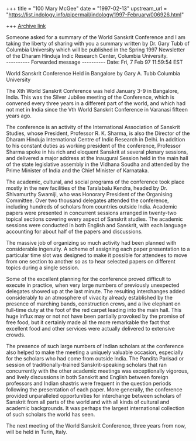 +++
title = "100 Mary McGee"
date = "1997-02-13"
upstream_url = "https://list.indology.info/pipermail/indology/1997-February/006926.html"

+++
[Archive link](https://list.indology.info/pipermail/indology/1997-February/006926.html)


Someone asked for a summary of the World Sanskrit Conference and I am
taking the liberty of sharing with you a summary written by Dr. Gary Tubb
of Columbia University which will be published in the Spring 1997
Newsletter of the Dharam Hinduja Indic Research Center, Columbia
University.  
---------- Forwarded message ---------- Date: Fri, 7 Feb 97 11:59:54 EST


World Sanskrit Conference Held in Bangalore
by Gary A. Tubb
Columbia University

The Xth World Sanskrit Conference was held January 3-9 in Bangalore,
India.  This was the Silver Jubilee meeting of the Conference, which is
convened every three years in a different part of the world, and which
had not met in India since the Vth World Sanskrit Conference in Varanasi
fifteen years ago.   

The conference is an activity of the International Association of
Sanskrit Studies, whose President, Professor R. K. Sharma, is also the
Director of the Dharam Hinduja International Centre of Indic Research in
Delhi.  In addition to his constant duties as working president of the
conference, Professor Sharma spoke in his rich and eloquent Sanskrit at
several plenary sessions, and delivered a major address at the Inaugural
Session held in the main hall of the state legislative assembly in the
Vidhana Soudha and attended by the Prime Minister of India and the Chief
Minister of Karnataka.

The academic, cultural, and social programs of the conference took place
mostly in the new facilities of the Taralabalu Kendra, headed by Dr. 
Shivamurthy Swamiji, who was Honorary President of the Organising
Committee.  Over two thousand delegates attended the conference, including
hundreds of scholars from countries outside India.  Academic papers were
presented in concurrent sessions arranged in twenty-two topical sections
covering every aspect of Sanskrit studies.  The academic sessions were
conducted in both English and Sanskrit, with each language accounting for
about half of the papers and discussions. 

The massive job of organizing so much activity had been planned with
considerable ingenuity.  A scheme of assigning each paper presentation
to a particular time slot was designed to make it possible for attendees
to move from one section to another so as to hear selected papers on
different topics during a single session.  

Some of the excellent planning for the conference proved difficult to
execute in practice, when very large numbers of previously unexpected
delegates showed up at the last minute.  The resulting interchanges
added considerably to an atmosphere of vivacity already established by
the presence of marching bands, construction crews, and a live elephant
on full-time duty at the foot of the red carpet leading into the main
hall.  This huge influx may or not not have been partially provoked by
the promise of free food, but it certainly made all the more remarkable
the fact that excellent food and other services were actually delivered
to extensive crowds.  

The presence of such large numbers of Indian scholars at the conference
also helped to make the meeting a uniquely valuable occasion, especially
for the scholars who had come from outside India.  The Pandita Parisad
or session of traditionally-trained Sanskrit-speaking scholars that ran
concurrently with the other academic meetings was exceptionally
vigorous, and lively discussions in both Sanskrit and English between
foreign professors and Indian shastris were frequent in the question
periods following the presentation of each paper.  More generally, the
conference provided unparalleled opportunities for interchange between
scholars of Sanskrit from all parts of the world and with all kinds of
cultural and academic backgrounds.  It was perhaps the largest
international collection of such scholars the world has seen.

The next meeting of the World Sanskrit Conference, three years from now,
will be held in Turin, Italy.







